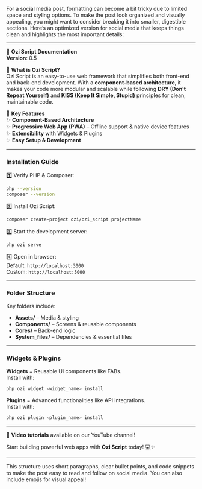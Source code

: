 For a social media post, formatting can become a bit tricky due to limited space and styling options. To make the post look organized and visually appealing, you might want to consider breaking it into smaller, digestible sections. Here’s an optimized version for social media that keeps things clean and highlights the most important details:

---

🚀 **Ozi Script Documentation**  
**Version**: 0.5

🔹 **What is Ozi Script?**  
Ozi Script is an easy-to-use web framework that simplifies both front-end and back-end development. With a **component-based architecture**, it makes your code more modular and scalable while following **DRY (Don't Repeat Yourself)** and **KISS (Keep It Simple, Stupid)** principles for clean, maintainable code.

🔹 **Key Features**  
✨ **Component-Based Architecture**  
✨ **Progressive Web App (PWA)** – Offline support & native device features  
✨ **Extensibility** with Widgets & Plugins  
✨ **Easy Setup & Development**  

---

### **Installation Guide**  
1️⃣ Verify PHP & Composer:
   ```bash
   php --version
   composer --version
   ```

2️⃣ Install Ozi Script:
   ```bash
   composer create-project ozi/ozi_script projectName
   ```

3️⃣ Start the development server:
   ```bash
   php ozi serve
   ```

4️⃣ Open in browser:  
   Default: `http://localhost:3000`  
   Custom: `http://localhost:5000`

---

### **Folder Structure**  
Key folders include:  
- **Assets/** – Media & styling  
- **Components/** – Screens & reusable components  
- **Cores/** – Back-end logic  
- **System_files/** – Dependencies & essential files

---

### **Widgets & Plugins**  
**Widgets** = Reusable UI components like FABs.  
Install with:  
```bash
php ozi widget <widget_name> install
```

**Plugins** = Advanced functionalities like API integrations.  
Install with:  
```bash
php ozi plugin <plugin_name> install
```

---

🎥 **Video tutorials** available on our YouTube channel!  

Start building powerful web apps with **Ozi Script** today! 💻✨

---

This structure uses short paragraphs, clear bullet points, and code snippets to make the post easy to read and follow on social media. You can also include emojis for visual appeal!